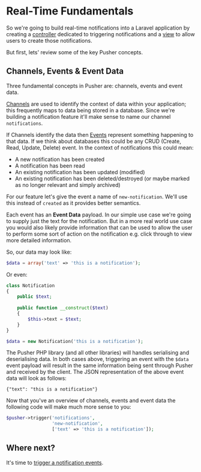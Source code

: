 # Real-Time Fundamentals <i class="fa fa-graduation-cap fa-2"></i>

So we're going to build real-time notifications into a Laravel application by creating a [controller](http://laravel.com/docs/5.1/controllers) dedicated to triggering notifications and a [view](http://laravel.com/docs/5.1/views) to allow users to create those notifications. 

But first, lets' review some of the key Pusher concepts.

## Channels, Events & Event Data

Three fundamental concepts in Pusher are: channels, events and event data.

[Channels](https://pusher.com/docs/channels) are used to identify the context of data within your application; this frequently maps to data being stored in a database. Since we're building a notification feature it'll make sense to name our channel `notifications`.

If Channels identify the data then [Events](https://pusher.com/docs/client_api_guide/client_events) represent something happening to that data. If we think about databases this could be any CRUD (Create, Read, Update, Delete) event. In the context of notifications this could mean:

* A new notification has been created
* A notification has been read
* An existing notification has been updated (modified)
* An existing notification has been deleted/destroyed (or maybe marked as no longer relevant and simply archived)

For our feature let's give the event a name of `new-notification`. We'll use this instead of `created` as it provides better semantics.

Each event has an **Event Data** payload. In our simple use case we're going to supply just the text for the notification. But in a more real world use case you would also likely provide information that can be used to allow the user to perform some sort of action on the notification e.g. click through to view more detailed information.

So, our data may look like:

```php
$data = array('text' => 'this is a notification');
```

Or even:

```php
class Notification
{
    public $text;
    
    public function __construct($text)
    {
        $this->text = $text;
    }
}

$data = new Notification('this is a notification');
```

The Pusher PHP library (and all other libraries) will handles serialising and deserialising data. In both cases above, triggering an event with the `$data` event payload will result in the same information being sent through Pusher and received by the client. The JSON representation of the above event data will look as follows:

```
{"text": "this is a notification"}
```

Now that you've an overview of channels, events and event data the following code will make much more sense to you:

```php
$pusher->trigger('notifications', 
                 'new-notification', 
                 ['text' => 'this is a notification']);
```

## Where next?

It's time to [trigger a notification events](./trigger-event.md).
